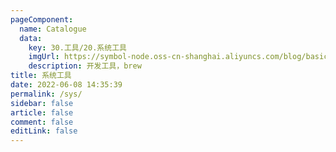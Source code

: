 ```yaml
---
pageComponent:
  name: Catalogue
  data:
    key: 30.工具/20.系统工具
    imgUrl: https://symbol-node.oss-cn-shanghai.aliyuncs.com/blog/basic/system.png
    description: 开发工具，brew
title: 系统工具
date: 2022-06-08 14:35:39
permalink: /sys/
sidebar: false
article: false
comment: false
editLink: false
---
```

